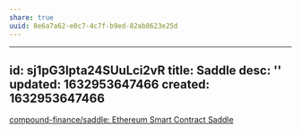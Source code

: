 ```yaml
---
share: true
uuid: 8e6a7a62-e0c7-4c7f-b9ed-82ab8623e25d
---
```

---
id: sj1pG3Ipta24SUuLci2vR
title: Saddle
desc: ''
updated: 1632953647466
created: 1632953647466
---

[compound-finance/saddle: Ethereum Smart Contract Saddle](https://github.com/compound-finance/saddle)
